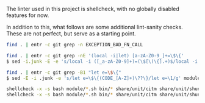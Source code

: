 The linter used in this project is shellcheck, with no globally disabled
features for now.

In addition to this, what follows are some additional lint-sanity checks.
These are not perfect, but serve as a starting point.

```bash
find . | entr -c git grep -n EXCEPTION_BAD_FN_CALL
```

```bash
find . | entr -c git grep -nE '(local -i|let) [a-zA-Z0-9_]+=\$\{'
$ sed -i.junk -E -e 's/local -i ([_a-zA-Z0-9]+)=(\$[\(\{].+)$/local -i \1; let \1=\2/g' bin/simbol module/*.sh lib/libsh/libsimbol/*.sh share/unit/tests/*.sh
```

```bash
find . | entr -c git grep -B1 "let e=\$\{"
$ sed -E -i .junk -e 's/let e=\$\{(CODE_[A-Z]+)\??\}/let e=\1/g' module/*.sh lib/libsh/libsimbol/*.sh share/unit/tests/*.sh
```

```bash
shellcheck -x -s bash module/*.sh bin/* share/unit/citm share/unit/shunit2parent.sh share/unit/tests/*.sh
shellcheck -x -s bash module/*.sh bin/* share/unit/citm share/unit/shunit2parent.sh share/unit/tests/*.sh|awk '$1~/^In/{print$2}'|uniq -c|sort -n
```
